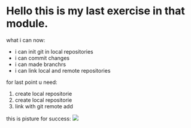 # Hello this is my last exercise in that module.

what i can now:
- i can init git in local repositories
-  i can commit changes
-  i can made branchrs
-  i can link local and remote repositories

for last  point u need:

 1. create local repositorie
2.  create local repositorie
3.  link  with  git remote add

this is pisture for success:
![](https://yandex.ru/images/search?pos=0&from=tabbar&img_url=https%3A%2F%2Fsun9-55.userapi.com%2Fimpg%2FgfomYDEhOZlkA-ZfvGPI30p0z3fJj-IeLxCGQg%2FClzHp3kii28.jpg%3Fsize%3D604x302%26quality%3D96%26sign%3D21e53ab473e0a8df13f4831ecc594161%26type%3Dalbum&text=git&rpt=simage&lr=20728)